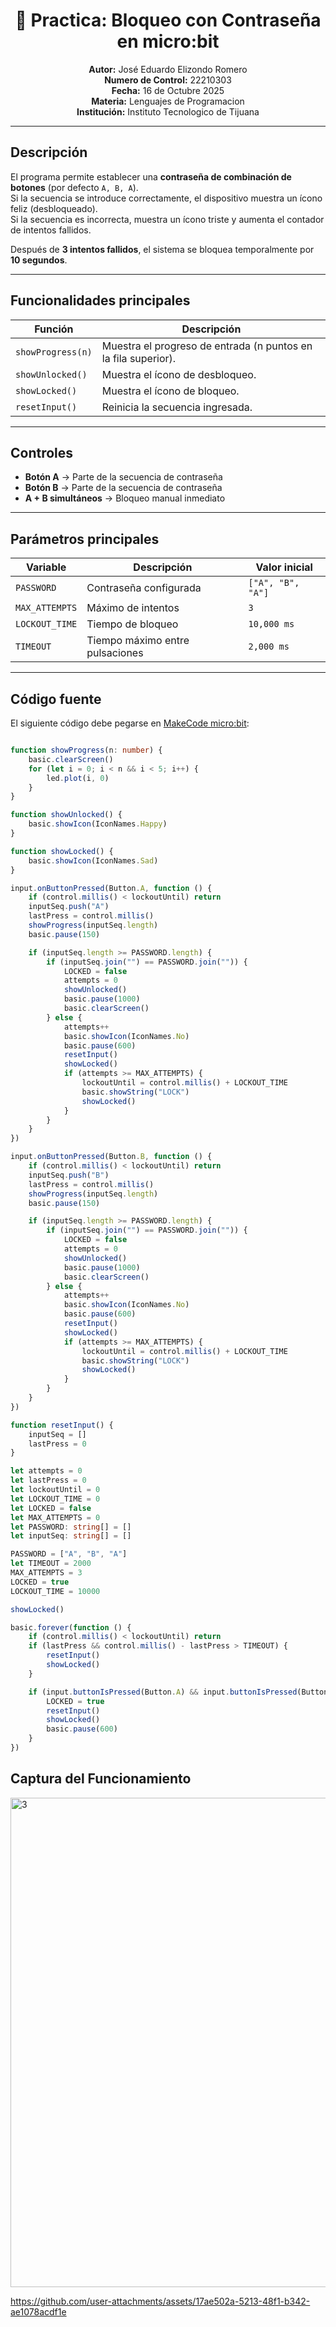 
<h1 align="center">🔐 Practica: Bloqueo con Contraseña en micro:bit</h1>

<p align="center">
  
</p>

<p align="center">
  <b>Autor:</b> José Eduardo Elizondo Romero<br>
  <b>Numero de Control:</b> 22210303<br>
  <b>Fecha:</b> 16 de Octubre 2025<br>
  <b>Materia:</b> Lenguajes de Programacion<br>
  <b>Institución:</b> Instituto Tecnologico de Tijuana
</p>

---

##  Descripción

El programa permite establecer una **contraseña de combinación de botones** (por defecto `A, B, A`).  
Si la secuencia se introduce correctamente, el dispositivo muestra un ícono feliz  (desbloqueado).  
Si la secuencia es incorrecta, muestra un ícono triste  y aumenta el contador de intentos fallidos.

Después de **3 intentos fallidos**, el sistema se bloquea temporalmente por **10 segundos**.

---

##  Funcionalidades principales

| Función | Descripción |
|----------|-------------|
| `showProgress(n)` | Muestra el progreso de entrada (n puntos en la fila superior). |
| `showUnlocked()` | Muestra el ícono de desbloqueo. |
| `showLocked()` | Muestra el ícono de bloqueo. |
| `resetInput()` | Reinicia la secuencia ingresada. |

---

##  Controles

- **Botón A** → Parte de la secuencia de contraseña  
- **Botón B** → Parte de la secuencia de contraseña  
- **A + B simultáneos** → Bloqueo manual inmediato  

---

##  Parámetros principales

| Variable | Descripción | Valor inicial |
|-----------|--------------|----------------|
| `PASSWORD` | Contraseña configurada | `["A", "B", "A"]` |
| `MAX_ATTEMPTS` | Máximo de intentos | `3` |
| `LOCKOUT_TIME` | Tiempo de bloqueo | `10,000 ms` |
| `TIMEOUT` | Tiempo máximo entre pulsaciones | `2,000 ms` |

---

##  Código fuente

El siguiente código debe pegarse en [MakeCode micro:bit](https://makecode.microbit.org/#editor):

```typescript

function showProgress(n: number) {
    basic.clearScreen()
    for (let i = 0; i < n && i < 5; i++) {
        led.plot(i, 0)
    }
}

function showUnlocked() {
    basic.showIcon(IconNames.Happy)
}

function showLocked() {
    basic.showIcon(IconNames.Sad)
}

input.onButtonPressed(Button.A, function () {
    if (control.millis() < lockoutUntil) return
    inputSeq.push("A")
    lastPress = control.millis()
    showProgress(inputSeq.length)
    basic.pause(150)

    if (inputSeq.length >= PASSWORD.length) {
        if (inputSeq.join("") == PASSWORD.join("")) {
            LOCKED = false
            attempts = 0
            showUnlocked()
            basic.pause(1000)
            basic.clearScreen()
        } else {
            attempts++
            basic.showIcon(IconNames.No)
            basic.pause(600)
            resetInput()
            showLocked()
            if (attempts >= MAX_ATTEMPTS) {
                lockoutUntil = control.millis() + LOCKOUT_TIME
                basic.showString("LOCK")
                showLocked()
            }
        }
    }
})

input.onButtonPressed(Button.B, function () {
    if (control.millis() < lockoutUntil) return
    inputSeq.push("B")
    lastPress = control.millis()
    showProgress(inputSeq.length)
    basic.pause(150)

    if (inputSeq.length >= PASSWORD.length) {
        if (inputSeq.join("") == PASSWORD.join("")) {
            LOCKED = false
            attempts = 0
            showUnlocked()
            basic.pause(1000)
            basic.clearScreen()
        } else {
            attempts++
            basic.showIcon(IconNames.No)
            basic.pause(600)
            resetInput()
            showLocked()
            if (attempts >= MAX_ATTEMPTS) {
                lockoutUntil = control.millis() + LOCKOUT_TIME
                basic.showString("LOCK")
                showLocked()
            }
        }
    }
})

function resetInput() {
    inputSeq = []
    lastPress = 0
}

let attempts = 0
let lastPress = 0
let lockoutUntil = 0
let LOCKOUT_TIME = 0
let LOCKED = false
let MAX_ATTEMPTS = 0
let PASSWORD: string[] = []
let inputSeq: string[] = []

PASSWORD = ["A", "B", "A"]
let TIMEOUT = 2000
MAX_ATTEMPTS = 3
LOCKED = true
LOCKOUT_TIME = 10000

showLocked()

basic.forever(function () {
    if (control.millis() < lockoutUntil) return
    if (lastPress && control.millis() - lastPress > TIMEOUT) {
        resetInput()
        showLocked()
    }

    if (input.buttonIsPressed(Button.A) && input.buttonIsPressed(Button.B)) {
        LOCKED = true
        resetInput()
        showLocked()
        basic.pause(600)
    }
})
```
##  Captura del Funcionamiento
<img width="1594" height="783" alt="3" src="https://github.com/user-attachments/assets/5d2fa530-15f6-4d87-9818-4ce4c701f427" />

https://github.com/user-attachments/assets/17ae502a-5213-48f1-b342-ae1078acdf1e





